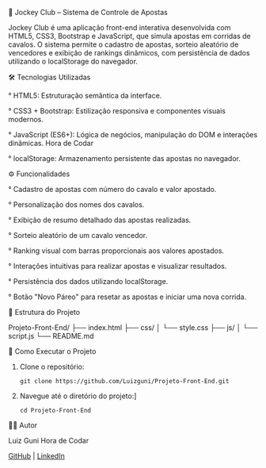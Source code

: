 
  🎲 Jockey Club – Sistema de Controle de Apostas



Jockey Club é uma aplicação front-end interativa desenvolvida com HTML5, CSS3, Bootstrap e JavaScript, que simula apostas em corridas de cavalos. O sistema permite o cadastro de apostas, sorteio aleatório de vencedores e exibição de rankings dinâmicos, com persistência de dados utilizando o localStorage do navegador.​

🛠️ Tecnologias Utilizadas

° HTML5: Estruturação semântica da interface.​

° CSS3 + Bootstrap: Estilização responsiva e componentes visuais modernos.​

° JavaScript (ES6+): Lógica de negócios, manipulação do DOM e interações dinâmicas.​
Hora de Codar

° localStorage: Armazenamento persistente das apostas no navegador.​

⚙️ Funcionalidades

° Cadastro de apostas com número do cavalo e valor apostado.​

° Personalização dos nomes dos cavalos.​

° Exibição de resumo detalhado das apostas realizadas.​

° Sorteio aleatório de um cavalo vencedor.​

° Ranking visual com barras proporcionais aos valores apostados.​

° Interações intuitivas para realizar apostas e visualizar resultados.​

° Persistência dos dados utilizando localStorage.​

° Botão "Novo Páreo" para resetar as apostas e iniciar uma nova corrida.​

📂 Estrutura do Projeto


Projeto-Front-End/
├── index.html
├── css/
│   └── style.css
├── js/
│   └── script.js
└── README.md

🚀 Como Executar o Projeto

  1. Clone o repositório:
     
         git clone https://github.com/Luizguni/Projeto-Front-End.git

 2. Navegue até o diretório do projeto:]

        cd Projeto-Front-End

🧑‍💻 Autor

Luiz Guni​ Hora de Codar

[GitHub](https://github.com/Luizguni) | [LinkedIn](https://www.linkedin.com/in/luizguni/)


